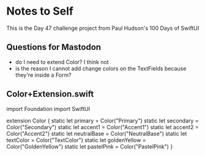 #  Notes to Self
This is the Day 47 challenge project from Paul Hudson's 100 Days of SwiftUI

## Questions for Mastodon
- do I need to extend Color? I think not
- is the reason I cannot add change colors on the TextFields because they're inside a Form?

## Color+Extension.swift

import Foundation
import SwiftUI

extension Color {
    static let primary = Color("Primary")
    static let secondary = Color("Secondary")
    static let accent1 = Color("Accent1")
    static let accent2 = Color("Accent2")
    static let neutralBase = Color("NeutralBase")
    static let textColor = Color("TextColor")
    static let goldenYellow = Color("GoldenYellow")
    static let pastelPink = Color("PastelPink")
}
